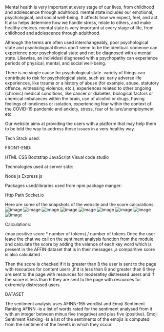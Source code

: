 

Mental health is very important at every stage of our lives, from childhood and adolescence through adulthood. mental state includes our emotional, psychological, and social well-being. It affects how we expect, feel, and act. It also helps determine how we handle stress, relate to others, and make healthy choices. mental state is very important at every stage of life, from childhood and adolescence through adulthood.

Although the terms are often used interchangeably, poor psychological state and psychological illness don't seem to be the identical. someone can experience poor psychological state and not be diagnosed with a mental state. Likewise, an individual diagnosed with a psychopathy can experience periods of physical, mental, and social well-being.

There is no single cause for psychological state. variety of things can contribute to risk for psychological state, such as: early adverse life experiences, like trauma or a history of abuse (for example, abuse, statutory offence, witnessing violence, etc.), experiences
related to other ongoing (chronic) medical conditions, like cancer or diabetes, biological factors or chemical imbalances within the brain, use of alcohol or drugs, having feelings of loneliness or isolation, experiencing fear within the context of the COVID-19 pandemic and anxiety, stress, fear of failure/unemployment etc.

Our website aims at providing the users with a platform that may help them to be told the way to address these issues in a very healthy way.


Tech Stack used:

FRONT-END:

HTML
CSS
Bootstrap
JavaScript
Visual code studio


Technologies used at server side:

Node js
Express js


Packages used/libraries used from npm package manger:

Http
Path
Socket.io





Here are some of the snapshots of the website and the score calculations.
![image](https://user-images.githubusercontent.com/66869358/173076183-074e39e8-1029-4371-acac-9f47c9e1c0e2.png)
![image](https://user-images.githubusercontent.com/66869358/173076231-b201181f-c572-4731-a6d3-a9161ce2fd73.png)
![image](https://user-images.githubusercontent.com/66869358/173076293-9dfc35e3-07c4-414f-b0d8-b1cfa04e0f68.png)
![image](https://user-images.githubusercontent.com/66869358/173076322-fc818fe2-4c44-4c31-9ef0-d08c471da985.png)
![image](https://user-images.githubusercontent.com/66869358/173076402-d23e6261-d523-45c0-b910-c2e8d20996ce.png)
![image](https://user-images.githubusercontent.com/66869358/173076496-ba6f75f8-cfc6-47ae-93ee-38a818bd5fd9.png)
![image](https://user-images.githubusercontent.com/66869358/173076526-4a49caa4-2899-4a8c-9115-6f555bc205c7.png)
![image](https://user-images.githubusercontent.com/66869358/173076592-9ec77605-818c-4abc-b3fa-1bfb73b5a0f0.png)
![image](https://user-images.githubusercontent.com/66869358/173076613-061062bb-595b-4cc0-952a-c86b7a832d0b.png)


Calculations:

(max positive score * number of tokens) / number of tokens
Once the user leave the chat we call on the sentiment analysis function from the module and calculate the score by adding the valence of each key word which is present in the AFFIN dataset that is in their messages ,a comparitive score is also calculated .

Then the score is checked if it is greater than 8 the user is sent to the page with resources for content users ,if it is less than 8 and greater than 6 they are sent to the page with resources for moderatley distressed users and if the score is less than 6 they are sent to the page with resources for extremely distressed users


DATASET

The sentiment analysis uses AFINN-165 wordlist and Emoji Sentiment Ranking AFINN -is a list of words rated for the sentiment analysed from it with an integer between minus five (negative) and plus five (positive). Emoji Sentiment Ranking -Is a list of the sentiments of the emojis is computed from the sentiment of the tweets in which they occur.
